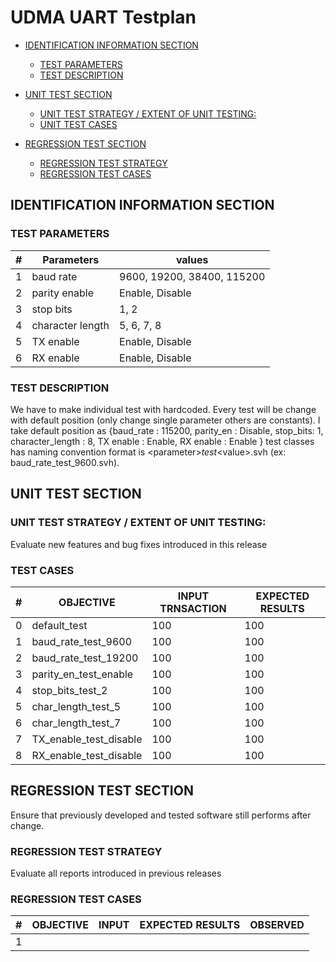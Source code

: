 # UDMA UART Testplan <!-- omit in toc -->

- [IDENTIFICATION INFORMATION SECTION](#identification-information-section)
  - [TEST PARAMETERS](#test-parameters)
  - [TEST DESCRIPTION](#test-description)

- [UNIT TEST SECTION](#unit-test-section)
  - [UNIT TEST STRATEGY / EXTENT OF UNIT TESTING:](#unit-test-strategy--extent-of-unit-testing)
  - [UNIT TEST CASES](#test-cases)
- [REGRESSION TEST SECTION](#regression-test-section)
  - [REGRESSION TEST STRATEGY](#regression-test-strategy)
  - [REGRESSION TEST CASES](#regression-test-cases)

## IDENTIFICATION INFORMATION SECTION

### TEST PARAMETERS
| # | Parameters | values |
| --| -----------| ------ |
| 1 | baud rate  | 9600, 19200, 38400, 115200 |
| 2 | parity enable | Enable, Disable |
| 3 | stop bits | 1, 2 |
| 4 | character length | 5, 6, 7, 8 |
| 5 | TX enable | Enable, Disable |
| 6 | RX enable | Enable, Disable |

### TEST DESCRIPTION

We have to make individual test with hardcoded. Every test will be change with default position (only change single parameter others are constants). I take default position as {baud_rate : 115200, parity_en : Disable, stop_bits: 1, character_length : 8, TX enable : Enable, RX enable : Enable \}
 test classes has naming convention
format is \<parameter\>_test_\<value\>.svh (ex: baud_rate_test_9600.svh).

## UNIT TEST SECTION

### UNIT TEST STRATEGY / EXTENT OF UNIT TESTING:

Evaluate new features and bug fixes introduced in this release

### TEST CASES

| \# | OBJECTIVE | INPUT TRNSACTION | EXPECTED RESULTS |
| -- | --------- | ----- | ---------------- |
| 0  |  default_test        |  100     |    100         |
| 1  |  baud_rate_test_9600        |  100     |    100         |
| 2  |  baud_rate_test_19200      |  100     |    100         |
| 3  |  parity_en_test_enable     |  100     |    100         |
| 4  |  stop_bits_test_2    |  100     |    100         |
| 5  |  char_length_test_5    |  100     |    100         |
| 6  |  char_length_test_7    |  100     |    100         |
| 7  |  TX_enable_test_disable    |  100     |    100         |
| 8  |  RX_enable_test_disable    |  100     |    100         |

## REGRESSION TEST SECTION

Ensure that previously developed and tested software still performs after change.

### REGRESSION TEST STRATEGY

Evaluate all reports introduced in previous releases

### REGRESSION TEST CASES

| # | OBJECTIVE | INPUT | EXPECTED RESULTS | OBSERVED |
| - | --------- | ----- | ---------------- | -------- |
| 1 |           |       |                  |          |

